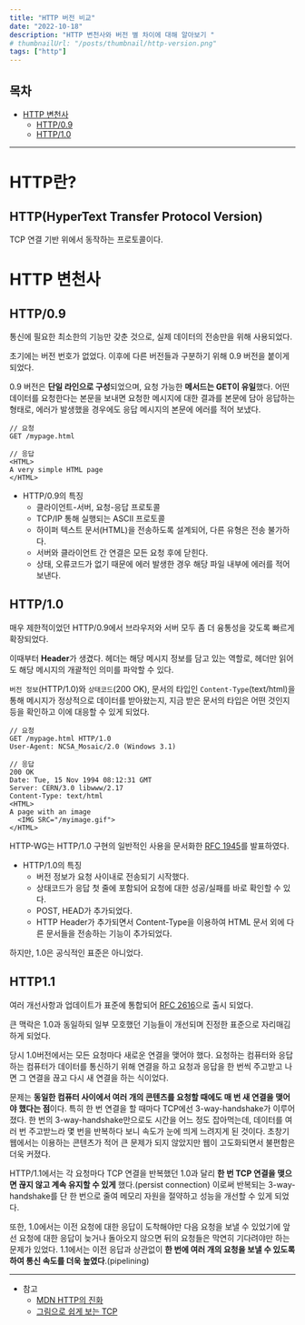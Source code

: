 ```yaml
---
title: "HTTP 버전 비교"
date: "2022-10-18"
description: "HTTP 변천사와 버전 별 차이에 대해 알아보기 "
# thumbnailUrl: "/posts/thumbnail/http-version.png"
tags: ["http"]
---
```


## 목차

- [HTTP 변천사](#http-변천사)
  - [HTTP/0.9](#http09)
  - [HTTP/1.0](#http10)

---

# HTTP란?

## HTTP(HyperText Transfer Protocol Version)

TCP 연결 기반 위에서 동작하는 프로토콜이다.

# HTTP 변천사

## HTTP/0.9

통신에 필요한 최소한의 기능만 갖춘 것으로, 실제 데이터의 전송만을 위해 사용되었다.

초기에는 버전 번호가 없었다. 이후에 다른 버전들과 구분하기 위해 0.9 버전을 붙이게 되었다.

0.9 버전은 **단일 라인으로 구성**되었으며, 요청 가능한 **메서드는 GET이 유일**했다.
어떤 데이터를 요청한다는 본문을 보내면 요청한 메시지에 대한 결과를 본문에 담아 응답하는 형태로, 에러가 발생했을 경우에도 응답 메시지의 본문에 에러를 적어 보냈다.

```
// 요청
GET /mypage.html

// 응답
<HTML>
A very simple HTML page
</HTML>
```

- HTTP/0.9의 특징
  - 클라이언트-서버, 요청-응답 프로토콜
  - TCP/IP 통해 실행되는 ASCII 프로토콜
  - 하이퍼 텍스트 문서(HTML)을 전송하도록 설계되어, 다른 유형은 전송 불가하다.
  - 서버와 클라이언트 간 연결은 모든 요청 후에 닫힌다.
  * 상태, 오류코드가 없기 때문에 에러 발생한 경우 해당 파일 내부에 에러를 적어 보낸다.

## HTTP/1.0

매우 제한적이었던 HTTP/0.9에서 브라우저와 서버 모두 좀 더 융통성을 갖도록 빠르게 확장되었다.

이때부터 **Header**가 생겼다. 헤더는 해당 메시지 정보를 담고 있는 역할로, 헤더만 읽어도 해당 메시지의 개괄적인 의미를 파악할 수 있다.

`버전 정보`(HTTP/1.0)와 `상태코드`(200 OK), 문서의 타입인 `Content-Type`(text/html)을 통해 메시지가 정상적으로 데이터를 받아왔는지, 지금 받은 문서의 타입은 어떤 것인지 등을 확인하고 이에 대응할 수 있게 되었다.

```
// 요청
GET /mypage.html HTTP/1.0
User-Agent: NCSA_Mosaic/2.0 (Windows 3.1)

// 응답
200 OK
Date: Tue, 15 Nov 1994 08:12:31 GMT
Server: CERN/3.0 libwww/2.17
Content-Type: text/html
<HTML>
A page with an image
  <IMG SRC="/myimage.gif">
</HTML>
```

HTTP-WG는 HTTP/1.0 구현의 일반적인 사용을 문서화한 [RFC 1945](https://www.rfc-editor.org/rfc/rfc1945)를 발표하였다.

- HTTP/1.0의 특징
  - 버전 정보가 요청 사이내로 전송되기 시작했다.
  - 상태코드가 응답 첫 줄에 포함되어 요청에 대한 성공/실패를 바로 확인할 수 있다.
  - POST, HEAD가 추가되었다.
  - HTTP Header가 추가되면서 Content-Type을 이용하여 HTML 문서 외에 다른 문서들을 전송하는 기능이 추가되었다.

하지만, 1.0은 공식적인 표준은 아니었다.

## HTTP1.1

여러 개선사항과 업데이트가 표준에 통합되어 [RFC 2616](https://www.rfc-editor.org/rfc/rfc2616)으로 출시 되었다.

큰 맥락은 1.0과 동일하되 일부 모호했던 기능들이 개선되며 진정한 표준으로 자리매김하게 되었다.

당시 1.0버전에서는 모든 요청마다 새로운 연결을 맺어야 했다. 요청하는 컴퓨터와 응답하는 컴퓨터가 데이터를 통신하기 위해 연결을 하고 요청과 응답을 한 번씩 주고받고 나면 그 연결을 끊고 다시 새 연결을 하는 식이었다.

문제는 **동일한 컴퓨터 사이에서 여러 개의 콘텐츠를 요청할 때에도 매 번 새 연결을 맺어야 했다는 점**이다.
특히 한 번 연결을 할 때마다 TCP에선 3-way-handshake가 이루어졌다. 한 번의 3-way-handshake만으로도 시간을 어느 정도 잡아먹는데, 데이터를 여러 번 주고받느라 몇 번을 반복하다 보니 속도가 눈에 띄게 느려지게 된 것이다. 초창기 웹에서는 이용하는 콘텐츠가 적어 큰 문제가 되지 않았지만 웹이 고도화되면서 불편함은 더욱 커졌다.

HTTP/1.1에서는 각 요청마다 TCP 연결을 반복했던 1.0과 달리 **한 번 TCP 연결을 맺으면 끊지 않고 계속 유지할 수 있게** 했다.(persist connection) 이로써 반복되는 3-way-handshake를 단 한 번으로 줄여 메모리 자원을 절약하고 성능을 개선할 수 있게 되었다.

또한, 1.0에서는 이전 요청에 대한 응답이 도착해야만 다음 요청을 보낼 수 있었기에 앞선 요청에 대한 응답이 늦거나 돌아오지 않으면 뒤의 요청들은 막연히 기다려야만 하는 문제가 있었다. 1.1에서는 이전 응답과 상관없이 **한 번에 여러 개의 요청을 보낼 수 있도록 하여 통신 속도를 더욱 높였다**.(pipelining)

---

- 참고
  - [MDN HTTP의 진화](https://developer.mozilla.org/ko/docs/Web/HTTP/Basics_of_HTTP/Evolution_of_HTTP)
  - [그림으로 쉽게 보는 TCP](https://brunch.co.kr/@swimjiy/39)

